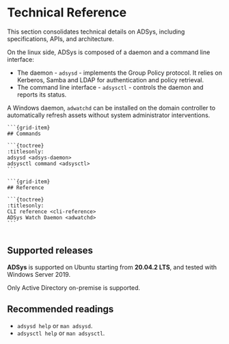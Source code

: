 # Technical Reference

This section consolidates technical details on ADSys, including specifications, APIs, and architecture.

On the linux side, ADSys is composed of a daemon and a command line interface:

* The daemon - `adsysd` - implements the Group Policy protocol. It relies on Kerberos, Samba and LDAP for authentication and policy retrieval.
* The command line interface - `adsysctl` - controls the daemon and reports its status.

A Windows daemon, `adwatchd` can be installed on the domain controller to automatically refresh assets without system administrator interventions.

````{grid} 1 1 2 2
```{grid-item}
## Commands

```{toctree}
:titlesonly:
adsysd <adsys-daemon>
adsysctl command <adsysctl>
```

```{grid-item}
## Reference

```{toctree}
:titlesonly:
CLI reference <cli-reference>
ADSys Watch Daemon <adwatchd>
```


````

## Supported releases

**ADSys** is supported on Ubuntu starting from **20.04.2 LTS**, and tested with Windows Server 2019.

Only Active Directory on-premise is supported.

## Recommended readings

* `adsysd help` or `man adsysd`.
* `adsysctl help` or `man adsysctl`.
